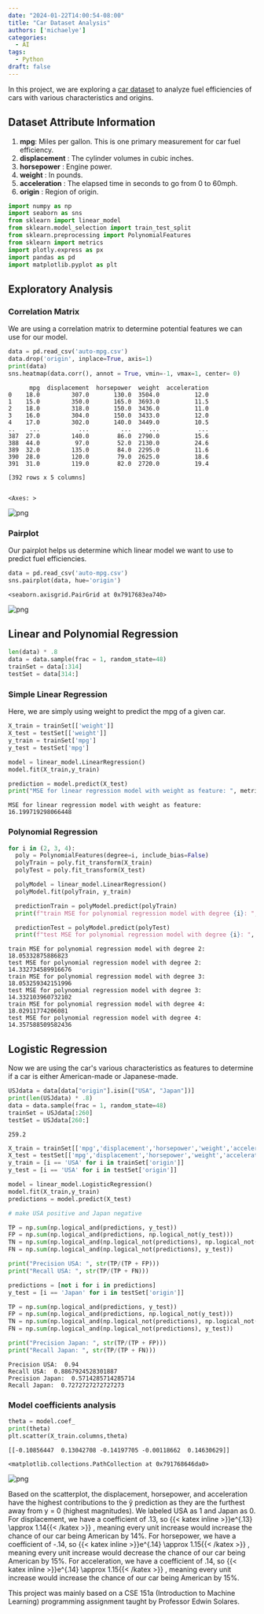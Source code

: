 ```yaml
---
date: "2024-01-22T14:00:54-08:00"
title: "Car Dataset Analysis"
authors: ['michaelye']
categories:
  - AI
tags:
  - Python
draft: false
---
```

In this project, we are exploring a [car dataset](https://archive.ics.uci.edu/ml/datasets/auto+mpg) to analyze fuel efficiencies of cars with various characteristics and origins.


## Dataset Attribute Information

1. **mpg**: Miles per gallon. This is one primary measurement for car fuel efficiency.
2. **displacement** : The cylinder volumes in cubic inches.
3. **horsepower** : Engine power.
4. **weight** : In pounds.
5. **acceleration** : The elapsed time in seconds to go from 0 to 60mph.
6. **origin** : Region of origin.


```python
import numpy as np
import seaborn as sns
from sklearn import linear_model
from sklearn.model_selection import train_test_split
from sklearn.preprocessing import PolynomialFeatures
from sklearn import metrics
import plotly.express as px
import pandas as pd
import matplotlib.pyplot as plt
```

## Exploratory Analysis

### Correlation Matrix
We are using a correlation matrix to determine potential features we can use for our model.


```python
data = pd.read_csv('auto-mpg.csv')
data.drop('origin', inplace=True, axis=1)
print(data)
sns.heatmap(data.corr(), annot = True, vmin=-1, vmax=1, center= 0)
```

          mpg  displacement  horsepower  weight  acceleration
    0    18.0         307.0       130.0  3504.0          12.0
    1    15.0         350.0       165.0  3693.0          11.5
    2    18.0         318.0       150.0  3436.0          11.0
    3    16.0         304.0       150.0  3433.0          12.0
    4    17.0         302.0       140.0  3449.0          10.5
    ..    ...           ...         ...     ...           ...
    387  27.0         140.0        86.0  2790.0          15.6
    388  44.0          97.0        52.0  2130.0          24.6
    389  32.0         135.0        84.0  2295.0          11.6
    390  28.0         120.0        79.0  2625.0          18.6
    391  31.0         119.0        82.0  2720.0          19.4
    
    [392 rows x 5 columns]


    <Axes: >




    
![png](../../images/heatmapC.png)
    


### Pairplot
Our pairplot helps us determine which linear model we want to use to predict fuel efficiencies.

```python
data = pd.read_csv('auto-mpg.csv')
sns.pairplot(data, hue='origin')
```




    <seaborn.axisgrid.PairGrid at 0x7917683ea740>




    
![png](../../images/pairplotC.png)
    


## Linear and Polynomial Regression


```python
len(data) * .8
data = data.sample(frac = 1, random_state=48)
trainSet = data[:314]
testSet = data[314:]
```

### Simple Linear Regression
Here, we are simply using weight to predict the mpg of a given car.


```python
X_train = trainSet[['weight']]
X_test = testSet[['weight']]
y_train = trainSet['mpg']
y_test = testSet['mpg']

model = linear_model.LinearRegression()
model.fit(X_train,y_train)

prediction = model.predict(X_test)
print("MSE for linear regression model with weight as feature: ", metrics.mean_squared_error(y_test,prediction))
```

    MSE for linear regression model with weight as feature:  16.199719298066448


### Polynomial Regression


```python
for i in (2, 3, 4):
  poly = PolynomialFeatures(degree=i, include_bias=False)
  polyTrain = poly.fit_transform(X_train)
  polyTest = poly.fit_transform(X_test)

  polyModel = linear_model.LinearRegression()
  polyModel.fit(polyTrain, y_train)

  predictionTrain = polyModel.predict(polyTrain)
  print(f"train MSE for polynomial regression model with degree {i}: ", metrics.mean_squared_error(y_train,predictionTrain))

  predictionTest = polyModel.predict(polyTest)
  print(f"test MSE for polynomial regression model with degree {i}: ", metrics.mean_squared_error(y_test,predictionTest))
```

    train MSE for polynomial regression model with degree 2:  18.05332875886823
    test MSE for polynomial regression model with degree 2:  14.332734589916676
    train MSE for polynomial regression model with degree 3:  18.053259342151996
    test MSE for polynomial regression model with degree 3:  14.332103960732102
    train MSE for polynomial regression model with degree 4:  18.02911774206081
    test MSE for polynomial regression model with degree 4:  14.357588509582436


## Logistic Regression
Now we are using the car's various characteristics as features to determine if a car is either American-made or Japanese-made.


```python
USJdata = data[data["origin"].isin(["USA", "Japan"])]
print(len(USJdata) * .8)
data = data.sample(frac = 1, random_state=48)
trainSet = USJdata[:260]
testSet = USJdata[260:]
```

    259.2



```python
X_train = trainSet[['mpg','displacement','horsepower','weight','acceleration']]
X_test = testSet[['mpg','displacement','horsepower','weight','acceleration']]
y_train = [i == 'USA' for i in trainSet['origin']]
y_test = [i == 'USA' for i in testSet['origin']]

model = linear_model.LogisticRegression()
model.fit(X_train,y_train)
predictions = model.predict(X_test)

# make USA positive and Japan negative

TP = np.sum(np.logical_and(predictions, y_test))
FP = np.sum(np.logical_and(predictions, np.logical_not(y_test)))
TN = np.sum(np.logical_and(np.logical_not(predictions), np.logical_not(y_test)))
FN = np.sum(np.logical_and(np.logical_not(predictions), y_test))

print("Precision USA: ", str(TP/(TP + FP)))
print("Recall USA: ", str(TP/(TP + FN)))

predictions = [not i for i in predictions]
y_test = [i == 'Japan' for i in testSet['origin']]

TP = np.sum(np.logical_and(predictions, y_test))
FP = np.sum(np.logical_and(predictions, np.logical_not(y_test)))
TN = np.sum(np.logical_and(np.logical_not(predictions), np.logical_not(y_test)))
FN = np.sum(np.logical_and(np.logical_not(predictions), y_test))

print("Precision Japan: ", str(TP/(TP + FP)))
print("Recall Japan: ", str(TP/(TP + FN)))
```

    Precision USA:  0.94
    Recall USA:  0.8867924528301887
    Precision Japan:  0.5714285714285714
    Recall Japan:  0.7272727272727273


### Model coefficients analysis


```python
theta = model.coef_
print(theta)
plt.scatter(X_train.columns,theta)
```

    [[-0.10856447  0.13042708 -0.14197705 -0.00118662  0.14630629]]

    <matplotlib.collections.PathCollection at 0x791768646da0>




    
![png](../../images/scatterC.png)
    


Based on the scatterplot, the displacement, horsepower, and acceleration have the highest contributions to the ŷ prediction as they are the furthest away from y = 0 (highest magnitudes). We labeled USA as 1 and Japan as 0. For displacement, we have a coefficient of .13, so {{< katex inline >}}e^{.13} \approx 1.14{{< /katex >}} , meaning every unit increase would increase the chance of our car being American by 14%. For horsepower, we have a coefficient of -.14, so {{< katex inline >}}e^{.14} \approx 1.15{{< /katex >}} , meaning every unit increase would decrease the chance of our car being American by 15%. For acceleration, we have a coefficient of .14, so {{< katex inline >}}e^{.14} \approx 1.15{{< /katex >}} , meaning every unit increase would increase the chance of our car being American by 15%.

This project was mainly based on a CSE 151a (Introduction to Machine Learning) programming assignment taught by Professor Edwin Solares.
